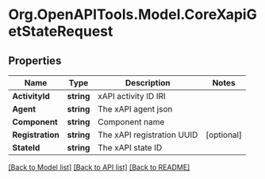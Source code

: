 # Org.OpenAPITools.Model.CoreXapiGetStateRequest

## Properties

Name | Type | Description | Notes
------------ | ------------- | ------------- | -------------
**ActivityId** | **string** | xAPI activity ID IRI | 
**Agent** | **string** | The xAPI agent json | 
**Component** | **string** | Component name | 
**Registration** | **string** | The xAPI registration UUID | [optional] 
**StateId** | **string** | The xAPI state ID | 

[[Back to Model list]](../README.md#documentation-for-models) [[Back to API list]](../README.md#documentation-for-api-endpoints) [[Back to README]](../README.md)

